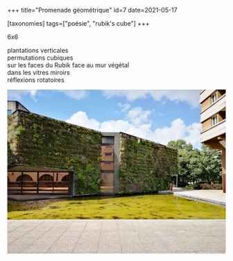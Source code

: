 +++
title="Promenade géométrique"
id=7
date=2021-05-17

[taxonomies]
tags=["poésie", "rubik's cube"]
+++

6x6

<!-- more -->

plantations verticales  
permutations cubiques  
sur les faces du Rubik
face au mur végétal  
dans les vitres miroirs  
réflexions rotatoires

![esplanade Charles de Gaulle](meditationsCubiques.jpg)
